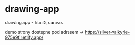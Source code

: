 # drawing-app
drawing app - html5, canvas

demo strony dostepne pod adresem -> https://silver-valkyrie-975e9f.netlify.app/
